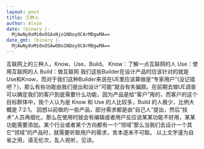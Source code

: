 ```yaml
---
layout: post
title: 三种人
author: Alvin
date: !binary |-
  MjAwNy0xMi0xOSAxNjo1NDoyOCArMDgwMA==
date_gmt: !binary |-
  MjAwNy0xMi0xOSAwODo1NDoyOCArMDgwMA==
---
```

互联网上的三种人，Know、Use、Build。
Know：了解一点互联网的人
Use：使用互联网的人
Build：做互联网
我们这些Builder在设计产品时应该针对的就是Use和Know，而对于我们这种Builder来说在UE里应该算做是“专家用户”(没记错吧？)，那么有些功能由我们提出和设计“可能”就会有失偏颇。在前期去做UE调查可以确定我们的客户到底需要什么功能，因为产品是给“客户”用的，而客户的这个目标群体中，我个人认为是 Know 和 Use 的人比较多，Build 的人极少，比例大概是 7:2:1。
回想以前做的一些产品，部分需求都是由“自己人”提出，然后“技术”人员再细化，那么在使用时就会有编辑或者用户反应说某某功能不好用，某某功能需要添加。某个行业或者某个方向都有一个“领域”那么当我们去设计一个其它“领域”的产品时，就需要听取用户的需求，舍本逐末不可取。
以上文字谨为自省之用，语无伦次，乱人视听，见谅。
